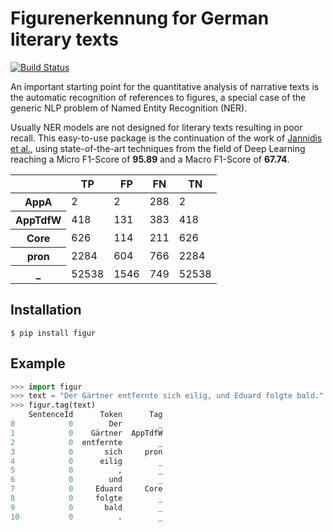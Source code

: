 # Figurenerkennung for German literary texts

[![Build Status](https://travis-ci.com/severinsimmler/figur.svg?branch=master)](https://travis-ci.com/severinsimmler/figur)

An important starting point for the quantitative analysis of narrative texts is the automatic recognition of references to figures, a special case of the generic NLP problem of Named Entity Recognition (NER).

Usually NER models are not designed for literary texts resulting in poor recall. This easy-to-use package is the continuation of the work of [Jannidis et al.](https://opus.bibliothek.uni-wuerzburg.de/opus4-wuerzburg/frontdoor/deliver/index/docId/14333/file/Jannidis_Figurenerkennung_Roman.pdf), using state-of-the-art techniques from the field of Deep Learning reaching a Micro F1-Score of **95.89** and a Macro F1-Score of **67.74**.

<table>
  <thead>
    <tr>
      <th></th>
      <th>TP</th>
      <th>FP</th>
      <th>FN</th>
      <th>TN</th>
    </tr>
  </thead>
  <tbody>
    <tr>
      <th>AppA</th>
      <td>2</td>
      <td>2</td>
      <td>288</td>
      <td>2</td>
    </tr>
    <tr>
      <th>AppTdfW</th>
      <td>418</td>
      <td>131</td>
      <td>383</td>
      <td>418</td>
    </tr>
    <tr>
      <th>Core</th>
      <td>626</td>
      <td>114</td>
      <td>211</td>
      <td>626</td>
    </tr>
    <tr>
      <th>pron</th>
      <td>2284</td>
      <td>604</td>
      <td>766</td>
      <td>2284</td>
    </tr>
    <tr>
      <th>_</th>
      <td>52538</td>
      <td>1546</td>
      <td>749</td>
      <td>52538</td>
    </tr>
  </tbody>
</table>


## Installation

```
$ pip install figur
```

## Example

```python
>>> import figur
>>> text = "Der Gärtner entfernte sich eilig, und Eduard folgte bald."
>>> figur.tag(text)
    SentenceId      Token      Tag
0            0        Der        _
1            0    Gärtner  AppTdfW
2            0  entfernte        _
3            0       sich     pron
4            0      eilig        _
5            0          ,        _
6            0        und        _
7            0     Eduard     Core
8            0     folgte        _
9            0       bald        _
10           0          .        _
```
